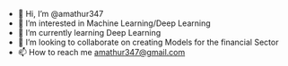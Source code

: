 - 👋 Hi, I’m @amathur347
- 👀 I’m interested in Machine Learning/Deep Learning
- 🌱 I’m currently learning Deep Learning
- 💞️ I’m looking to collaborate on creating Models for the financial Sector
- 📫 How to reach me amathur347@gmail.com

<!---
amathur347/amathur347 is a ✨ special ✨ repository because its `README.md` (this file) appears on your GitHub profile.
You can click the Preview link to take a look at your changes.
--->

